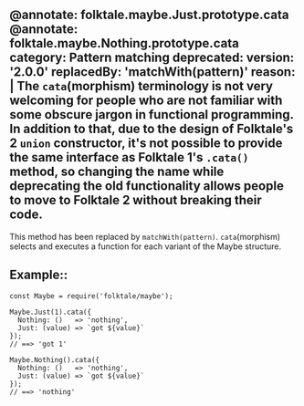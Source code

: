 @annotate: folktale.maybe.Just.prototype.cata
@annotate: folktale.maybe.Nothing.prototype.cata
category: Pattern matching
deprecated:
  version: '2.0.0'
  replacedBy: 'matchWith(pattern)'
  reason: |
    The `cata`(morphism) terminology is not very welcoming for people
    who are not familiar with some obscure jargon in functional programming.
    In addition to that, due to the design of Folktale's 2 `union` constructor,
    it's not possible to provide the same interface as Folktale 1's `.cata()`
    method, so changing the name while deprecating the old functionality
    allows people to move to Folktale 2 without breaking their code.
---

This method has been replaced by `matchWith(pattern)`. `cata`(morphism) selects
and executes a function for each variant of the Maybe structure.


## Example::

    const Maybe = require('folktale/maybe');

    Maybe.Just(1).cata({
      Nothing: ()   => 'nothing',
      Just: (value) => `got ${value}`
    });
    // ==> 'got 1'

    Maybe.Nothing().cata({
      Nothing: ()   => 'nothing',
      Just: (value) => `got ${value}`
    });
    // ==> 'nothing'
